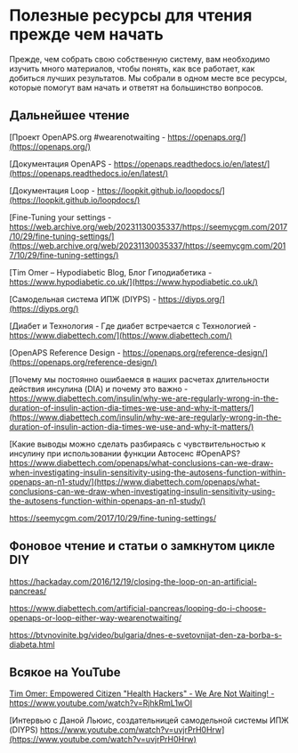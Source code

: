 # Полезные ресурсы для чтения прежде чем начать

Прежде, чем собрать свою собственную систему, вам необходимо изучить много материалов, чтобы понять, как все работает, как добиться лучших результатов. Мы собрали в одном месте все ресурсы, которые помогут вам начать и ответят на большинство вопросов.

## Дальнейшее чтение

[Проект OpenAPS.org #wearenotwaiting - https://openaps.org/](https://openaps.org/)

[Документация OpenAPS - https://openaps.readthedocs.io/en/latest/](https://openaps.readthedocs.io/en/latest/)

[Документация Loop - https://loopkit.github.io/loopdocs/](https://loopkit.github.io/loopdocs/)

[Fine-Tuning your settings - https://web.archive.org/web/20231130035337/https://seemycgm.com/2017/10/29/fine-tuning-settings/](https://web.archive.org/web/20231130035337/https://seemycgm.com/2017/10/29/fine-tuning-settings/)

[Tim Omer – Hypodiabetic Blog, Блог Гиподиабетика - https://www.hypodiabetic.co.uk/](https://www.hypodiabetic.co.uk/)

[Самодельная система ИПЖ (DIYPS) - https://diyps.org/](https://diyps.org/)

[Диабет и Технология - Где диабет встречается с Технологией - https://www.diabettech.com/](https://www.diabettech.com/)

[OpenAPS Reference Design - https://openaps.org/reference-design/](https://openaps.org/reference-design/)

[Почему мы постоянно ошибаемся в наших расчетах длительности действия инсулина (DIA) и почему это важно - https://www.diabettech.com/insulin/why-we-are-regularly-wrong-in-the-duration-of-insulin-action-dia-times-we-use-and-why-it-matters/](https://www.diabettech.com/insulin/why-we-are-regularly-wrong-in-the-duration-of-insulin-action-dia-times-we-use-and-why-it-matters/)

[Какие выводы можно сделать разбираясь с чувствительностью к инсулину при использовании функции Автосенс #OpenAPS? https://www.diabettech.com/openaps/what-conclusions-can-we-draw-when-investigating-insulin-sensitivity-using-the-autosens-function-within-openaps-an-n1-study/](https://www.diabettech.com/openaps/what-conclusions-can-we-draw-when-investigating-insulin-sensitivity-using-the-autosens-function-within-openaps-an-n1-study/)

<https://seemycgm.com/2017/10/29/fine-tuning-settings/>

## Фоновое чтение и статьи о замкнутом цикле DIY

<https://hackaday.com/2016/12/19/closing-the-loop-on-an-artificial-pancreas/>

<https://www.diabettech.com/artificial-pancreas/looping-do-i-choose-openaps-or-loop-either-way-wearenotwaiting/>

<https://btvnovinite.bg/video/bulgaria/dnes-e-svetovnijat-den-za-borba-s-diabeta.html>

## Всякое на YouTube

[Tim Omer: Empowered Citizen "Health Hackers" - We Are Not Waiting! - https://www.youtube.com/watch?v=RjhkRmL1wOI ](https://www.youtube.com/watch?v=RjhkRmL1wOI)

[Интервью с Даной Льюис, создательницей самодельной системы ИПЖ (DIYPS) https://www.youtube.com/watch?v=uvjrPrH0Hrw](https://www.youtube.com/watch?v=uvjrPrH0Hrw)